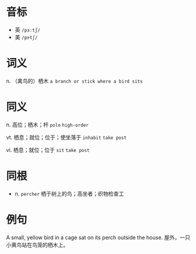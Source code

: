 # 音标

- 英 `/pɜːtʃ/`
- 美 `/pɝtʃ/`

# 词义

n. （禽鸟的）栖木
`a branch or stick where a bird sits`

# 同义

n. 高位；栖木；杆
`pole` `high-order`

vt. 栖息；就位；位于；使坐落于
`inhabit` `take post`

vi. 栖息；就位；位于
`sit` `take post`

# 同根

- n. `percher` 栖于树上的鸟；高坐者；织物检查工

# 例句

A small, yellow bird in a cage sat on its perch outside the house.
屋外，一只小黄鸟站在鸟笼的栖木上。


